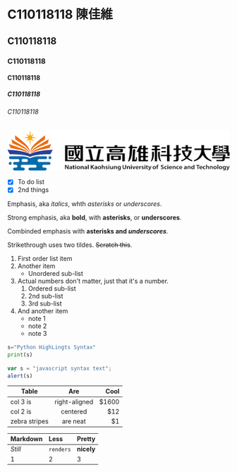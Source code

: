 # C110118118 陳佳維
## C110118118
### C110118118
#### C110118118
##### C110118118
###### C110118118
![NKUST](nkust.jpg)
- [X] To do list 
- [X] 2nd things

Emphasis, aka *italics*, whth *asterisks* or _underscores_.

Strong emphasis, aka **bold**, with **asterisks**, or __underscores__.

Combinded emphasis with **asterisks and _underscores_**.

Strikethrough uses two tildes. ~~Scratch this~~.

1. First order list item
2. Another item
    *  Unordered sub-list
3. Actual numbers don't matter, just that it's a number.
    1. Ordered sub-list
    2. 2nd sub-list
    3. 3rd sub-list
4. And another item
    + note 1
    - note 2
    * note 3

```python
s="Python HighLingts Syntax"
print(s)
```

```js
var s = "javascript syntax text";
alert(s)
```
| **Table** | **Are** | **Cool** |
| --------   |     :---:      |          ---: |
| col 3 is   | right-aligned     | $1600    |
| col 2 is   | centered     | $12    |
| zebra stripes   | are neat     | $1    |

| **Markdown** | **Less** | **Pretty** |
| :---  | :-------      | :--- |
| *Still*  | `renders`     | **nicely**    |
| 1   | 2     | 3    |

